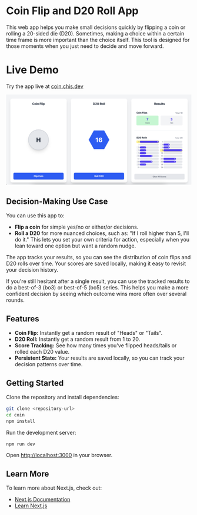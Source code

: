 



# Coin Flip and D20 Roll App

This web app helps you make small decisions quickly by flipping a coin or rolling a 20-sided die (D20). Sometimes, making a choice within a certain time frame is more important than the choice itself. This tool is designed for those moments when you just need to decide and move forward.

# Live Demo

Try the app live at [coin.chis.dev](https://coin.chis.dev)

![app](public/image.png)

## Decision-Making Use Case

You can use this app to:

- **Flip a coin** for simple yes/no or either/or decisions.
- **Roll a D20** for more nuanced choices, such as: "If I roll higher than 5, I'll do it." This lets you set your own criteria for action, especially when you lean toward one option but want a random nudge.


The app tracks your results, so you can see the distribution of coin flips and D20 rolls over time. Your scores are saved locally, making it easy to revisit your decision history.

If you're still hesitant after a single result, you can use the tracked results to do a best-of-3 (bo3) or best-of-5 (bo5) series. This helps you make a more confident decision by seeing which outcome wins more often over several rounds.


## Features

- **Coin Flip:** Instantly get a random result of "Heads" or "Tails".
- **D20 Roll:** Instantly get a random result from 1 to 20.
- **Score Tracking:** See how many times you've flipped heads/tails or rolled each D20 value.
- **Persistent State:** Your results are saved locally, so you can track your decision patterns over time.


## Getting Started

Clone the repository and install dependencies:

```bash
git clone <repository-url>
cd coin
npm install
```

Run the development server:

```bash
npm run dev
```

Open [http://localhost:3000](http://localhost:3000) in your browser.


## Learn More

To learn more about Next.js, check out:

- [Next.js Documentation](https://nextjs.org/docs)
- [Learn Next.js](https://nextjs.org/learn)